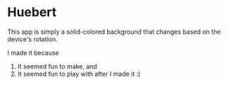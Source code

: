 Huebert
=======

This app is simply a solid-colored background that changes based on the device's rotation.

I made it because

1. It seemed fun to make, and
2. It seemed fun to play with after I made it :)
